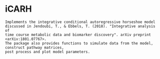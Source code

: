 # iCARH
    Implements the integrative conditional autoregressive horseshoe model 
    discussed in Jendoubi, T., & Ebbels, T. (2018). "Integrative analysis of 
    time course metabolic data and biomarker discovery". arXiv preprint <arXiv:1801.07767>.
    The package also provides functions to simulate data from the model, construct pathway matrices,
    post process and plot model parameters.
